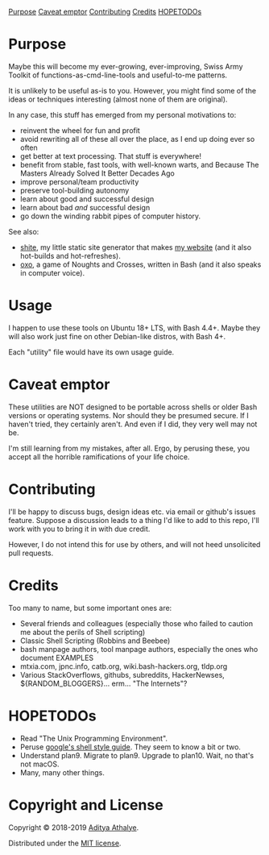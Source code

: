 [Purpose](#purpose)
[Caveat emptor](#caveat-emptor)
[Contributing](#contributing)
[Credits](#credits)
[HOPETODOs](#hopetodos)

# Purpose

Maybe this will become my ever-growing, ever-improving, Swiss Army
Toolkit of functions-as-cmd-line-tools and useful-to-me patterns.

It is unlikely to be useful as-is to you. However, you might find
some of the ideas or techniques interesting (almost none of them
are original).

In any case, this stuff has emerged from my personal motivations to:

- reinvent the wheel for fun and profit
- avoid rewriting all of these all over the place, as I end up
  doing ever so often
- get better at text processing. That stuff is everywhere!
- benefit from stable, fast tools, with well-known warts, and
  Because The Masters Already Solved It Better Decades Ago
- improve personal/team productivity
- preserve tool-building autonomy
- learn about good and successful design
- learn about bad _and_ successful design
- go down the winding rabbit pipes of computer history.

See also:
- [shite](https://github.com/adityaathalye/shite), my little static site generator that makes [my website](https://evalapply.org) (and it also hot-builds and hot-refreshes).
- [oxo](https://github.com/adityaathalye/oxo), a game of Noughts and Crosses, written in Bash (and it also speaks in computer voice).

# Usage

I happen to use these tools on Ubuntu 18+ LTS, with Bash 4.4+. Maybe
they will also work just fine on other Debian-like distros, with Bash 4+.

Each "utility" file would have its own usage guide.

# Caveat emptor

These utilities are NOT designed to be portable across shells or older
Bash versions or operating systems. Nor should they be presumed secure.
If I haven't tried, they certainly aren't. And even if I did, they very
well may not be.

I'm still learning from my mistakes, after all. Ergo, by perusing these,
you accept all the horrible ramifications of your life choice.

# Contributing

I'll be happy to discuss bugs, design ideas etc. via email or github's
issues feature. Suppose a discussion leads to a thing I'd like to add
to this repo, I'll work with you to bring it in with due credit.

However, I do not intend this for use by others, and will not heed
unsolicited pull requests.

# Credits

Too many to name, but some important ones are:

- Several friends and colleagues (especially those who failed to
  caution me about the perils of Shell scripting)
- Classic Shell Scripting (Robbins and Beebee)
- bash manpage authors, tool manpage authors, especially the ones
  who document EXAMPLES
- mtxia.com, jpnc.info, catb.org, wiki.bash-hackers.org, tldp.org
- Various StackOverflows, githubs, subreddits, HackerNewses,
  ${RANDOM_BLOGGERS}... erm... "The Internets"?

# HOPETODOs

- Read "The Unix Programming Environment".
- Peruse [google's shell style guide](https://google.github.io/styleguide/shell.xml). They seem to know a bit or two.
- Understand plan9. Migrate to plan9. Upgrade to plan10.
  Wait, no that's not macOS.
- Many, many other things.

# Copyright and License

Copyright © 2018-2019 [Aditya Athalye](https://adityaathalye.com).

Distributed under the [MIT license](https://github.com/inclojure-org/clojure-by-example/blob/master/LICENSE).
